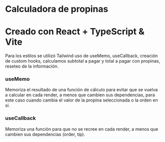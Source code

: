 # Calculadora de propinas

# Creado con React + TypeScript & Vite

Para los estilos se utilizó Tailwind
uso de useMemo, useCallback, creación de custom hooks, calculamos subtotal a pagar y total a pagar con propinas, reseteo de la información.

### useMemo

Memoriza el resultado de una función de cálculo para evitar que se vuelva a calcular en cada render, a menos que cambien sus dependencias, para este caso cuando cambia el valor de la propina seleccionada o la orden en sí.

### useCallback

Memoriza una función para que no se recree en cada render, a menos que cambien sus dependencias (order, tip).
